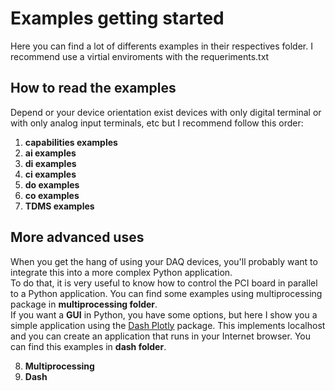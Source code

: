 # Examples getting started

Here you can find a lot of differents examples in their respectives folder. I recommend use a virtial enviroments with the requeriments.txt


## How to read the examples

Depend or your device orientation exist devices with only digital terminal or with only analog input terminals, etc but I recommend follow this order:

1. **capabilities examples**
2. **ai examples**
3. **di examples**
4. **ci examples**
5. **do examples**
6. **co examples**
7. **TDMS examples**

## More advanced uses

When you get the hang of using your DAQ devices, you'll probably want to integrate this into a more complex Python application.  
To do that, it is very useful to know how to control the PCI board in parallel to a Python application.
You can find some examples using multiprocessing package in **multiprocessing folder**.  
If you want a **GUI** in Python, you have some options, but here I show you a simple application using the [Dash Plotly](https://plotly.com/examples/) package. This implements localhost and you can create an application that runs in your Internet browser. You can find this examples in **dash folder**.
 

8. **Multiprocessing**
9. **Dash**

